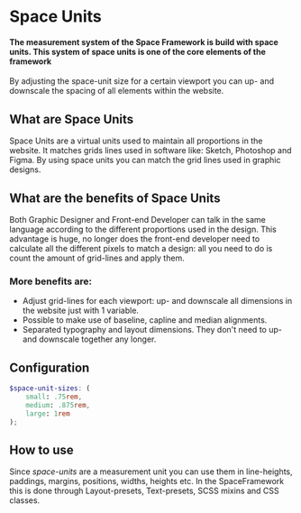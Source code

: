 # Space Units
#### The measurement system of the Space Framework is build with space units. This system of space units is one of the core elements of the framework

By adjusting the space-unit size for a certain viewport  you can up- and downscale the spacing of all elements within the website.

## What are Space Units
Space Units are a virtual units used to maintain all proportions in the website. It matches grids lines used in software like: Sketch, Photoshop and Figma. By using space units you can match the grid lines used in graphic designs.

<SpaceUnits-Introduction-SpaceUnits />

 
 ## What are the benefits of Space Units
 Both Graphic Designer and Front-end Developer can talk in the same language according to the different proportions used in the design. This advantage is huge, no longer does the front-end developer need to calculate all the different pixels to match a design: all you need to do is count the amount of grid-lines and apply them. 
 
 ### More benefits are:
 - Adjust grid-lines for each viewport: up- and downscale all dimensions in the website just with 1 variable. 
 - Possible to make use of baseline, capline and median alignments. 
 - Separated typography and layout dimensions. They don't need to up- and downscale together any longer. 

## Configuration

```scss
$space-unit-sizes: (
    small: .75rem,
    medium: .875rem,
    large: 1rem
);
```

## How to use
Since *space-units* are a measurement unit you can use them in line-heights, paddings, margins, positions, widths, heights etc. In the SpaceFramework this is done through Layout-presets, Text-presets, SCSS mixins and CSS classes. 